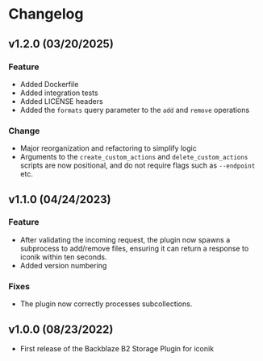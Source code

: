 # Changelog

## v1.2.0 (03/20/2025)

### Feature

- Added Dockerfile
- Added integration tests
- Added LICENSE headers
- Added the `formats` query parameter to the `add` and `remove` operations

### Change

- Major reorganization and refactoring to simplify logic
- Arguments to the `create_custom_actions` and `delete_custom_actions` scripts are now positional, and do not require flags such as `--endpoint` etc.

## v1.1.0 (04/24/2023)

### Feature

- After validating the incoming request, the plugin now spawns a subprocess to add/remove files, ensuring it can return a response to iconik within ten seconds.
- Added version numbering

### Fixes

- The plugin now correctly processes subcollections.

## v1.0.0 (08/23/2022)

- First release of the Backblaze B2 Storage Plugin for iconik
